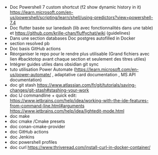 * Doc Powershell 7 custom shortcut (f2 show dynamic history in it) https://learn.microsoft.com/en-us/powershell/scripting/learn/shell/using-predictors?view=powershell-7.4
* Doc flutter basée sur lanedash (lib avec fonctionnalités dans une table) et https://github.com/krille-chan/fluffychat/wiki (guidelines)
* Dans une section databases Doc postgres autofilled in Docker
* section resolved pb
* Doc basis GitHub actions
* Réorganiser le repo pour le rendre plus utilisable (Grand fichiers avec lien #backtotop avant chaque section et seulement des titres utiles)
* Intégrer guides utiles dans obsidian git sync
* tuto utilisation Power Automate (https://learn.microsoft.com/en-us/power-automate/ , adaptative card documentation , MS API documentation)
* doc git stash https://www.atlassian.com/fr/git/tutorials/saving-changes/git-stash#stashing-your-work
* doc IJ commandline + quick edit:
  https://www.jetbrains.com/help/idea/working-with-the-ide-features-from-command-line.html#arguments
  https://www.jetbrains.com/help/idea/lightedit-mode.html
* doc make
* doc cmake /Cmake presets
* doc conan-cmake-provider
* doc GitHub actions
* doc Jenkins
* doc powershell profiles
* doc curl https://www.thriveread.com/install-curl-in-docker-container/